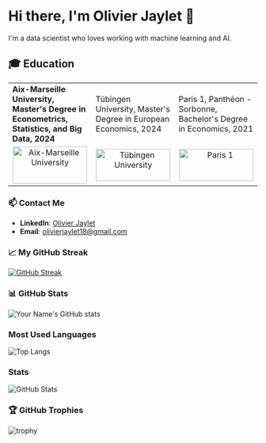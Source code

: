 # Hi there, I'm Olivier Jaylet 👋

I'm a data scientist who loves working with machine learning and AI.

## 🎓 Education
<table>

   <tr>
    <td><strong>Aix-Marseille University, Master's Degree in Econometrics, Statistics, and Big Data, 2024</strong></td>
    <td>Tübingen University, Master's Degree in European Economics, 2024</td>
    <td>Paris 1, Panthéon - Sorbonne, Bachelor's Degree in Economics, 2021</td>
  </tr>
  <tr>
    <td align="center"><img src="https://www.amse-aixmarseille.fr/sites/default/files/amse_logo.svg" alt="Aix-Marseille University" width="150" height="75"/></td>
    <td align="center"><img src="https://www.iapb.org/wp-content/uploads/2020/09/The-Eberhard-Karls-University-of-Tubingen.png" alt="Tübingen University" width="150" height="65"/></td>
    <td align="center"><img src="https://upload.wikimedia.org/wikipedia/commons/9/99/Logo_of_the_Pantheon-Sorbonne_University_in_Paris.png" alt="Paris 1" width="150" height="65"/></td>
  </tr>

</table>

### 📫 Contact Me
- **LinkedIn**: [Olivier Jaylet](https://www.linkedin.com/in/olivier-jaylet-547027207/)
- **Email**: [olivierjaylet18@gmail.com](mailto:olivierjaylet18@gmail.com)

### 📈 My GitHub Streak
[![GitHub Streak](http://github-readme-streak-stats.herokuapp.com?user=Olivierjaylet&theme=dark&date_format=M%20j%5B%2C%20Y%5D)](https://git.io/streak-stats)

### 📊 GitHub Stats
![Your Name's GitHub stats](https://github-readme-stats.vercel.app/api?username=Olivierjaylet&show_icons=true&theme=radical)

### Most Used Languages
![Top Langs](https://github-readme-stats.vercel.app/api/top-langs/?username=Olivierjaylet&layout=compact&theme=radical)

### Stats
![GitHub Stats](https://github-readme-stats.vercel.app/api?username=Olivierjaylet&show_icons=true&theme=radical)

### 🏆 GitHub Trophies
![trophy](https://github-profile-trophy.vercel.app/?username=Olivierjaylet&theme=dracula)


<!--
**Olivierjaylet/Olivierjaylet** is a ✨ _special_ ✨ repository because its `README.md` (this file) appears on your GitHub profile.

Here are some ideas to get you started:

- 🔭 I’m currently working on ...
- 🌱 I’m currently learning ...
- 👯 I’m looking to collaborate on ...
- 🤔 I’m looking for help with ...
- 💬 Ask me about ...
- 📫 How to reach me: ...
- 😄 Pronouns: ...
- ⚡ Fun fact: ...
-->
